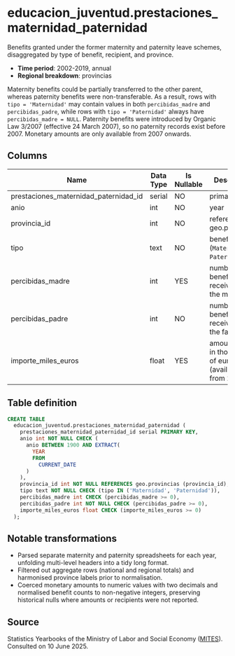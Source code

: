 # educacion_juventud.prestaciones_maternidad_paternidad

Benefits granted under the former maternity and paternity leave schemes, disaggregated by type of benefit, recipient, and province.

- **Time period**: 2002-2019, annual
- **Regional breakdown**: provincias

Maternity benefits could be partially transferred to the other parent, whereas paternity benefits were non-transferable. As a result, rows with `tipo = 'Maternidad'` may contain values in both `percibidas_madre` and `percibidas_padre`, while rows with `tipo = 'Paternidad'` always have `percibidas_madre = NULL`. Paternity benefits were introduced by Organic Law 3/2007 (effective 24 March 2007), so no paternity records exist before 2007. Monetary amounts are only available from 2007 onwards.

## Columns

| Name | Data Type | Is Nullable | Description |
| --- | --- | --- | --- |
| prestaciones_maternidad_paternidad_id | serial | NO | primary key |
| anio | int | NO | year |
| provincia_id | int | NO | references geo.provincias |
| tipo | text | NO | benefit type (`Maternidad`, `Paternidad`) |
| percibidas_madre | int | YES | number of benefits received by the mother |
| percibidas_padre | int | NO | number of benefits received by the father |
| importe_miles_euros | float | YES | amount paid in thousands of euros (available from 2007) |

## Table definition

```sql
CREATE TABLE
  educacion_juventud.prestaciones_maternidad_paternidad (
    prestaciones_maternidad_paternidad_id serial PRIMARY KEY,
    anio int NOT NULL CHECK (
      anio BETWEEN 1900 AND EXTRACT(
        YEAR
        FROM
          CURRENT_DATE
      )
    ),
    provincia_id int NOT NULL REFERENCES geo.provincias (provincia_id),
    tipo text NOT NULL CHECK (tipo IN ('Maternidad', 'Paternidad')),
    percibidas_madre int CHECK (percibidas_madre >= 0),
    percibidas_padre int NOT NULL CHECK (percibidas_padre >= 0),
    importe_miles_euros float CHECK (importe_miles_euros >= 0)
  );
```

## Notable transformations

- Parsed separate maternity and paternity spreadsheets for each year, unfolding multi-level headers into a tidy long format.
- Filtered out aggregate rows (national and regional totals) and harmonised province labels prior to normalisation.
- Coerced monetary amounts to numeric values with two decimals and normalised benefit counts to non-negative integers, preserving historical nulls where amounts or recipients were not reported.

## Source

Statistics Yearbooks of the Ministry of Labor and Social Economy (<a href="https://www.mites.gob.es/es/estadisticas/anuarios/index.htm" target="_blank" rel="noopener">MITES</a>).
Consulted on 10 June 2025.

